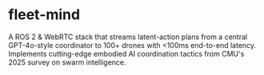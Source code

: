 # fleet-mind
A ROS 2 &amp; WebRTC stack that streams latent-action plans from a central GPT-4o-style coordinator to 100+ drones with &lt;100ms end-to-end latency. Implements cutting-edge embodied AI coordination tactics from CMU's 2025 survey on swarm intelligence.
